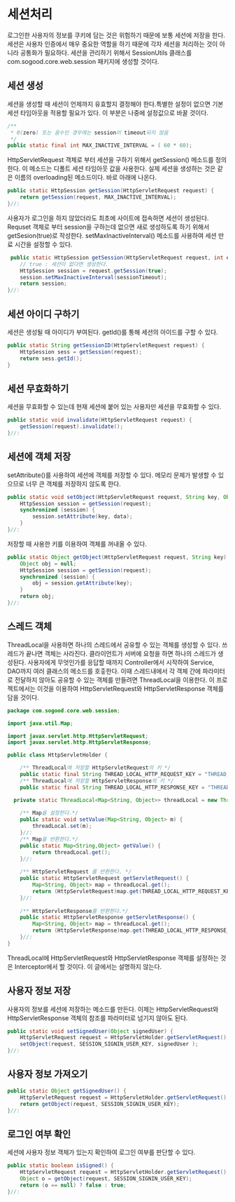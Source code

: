 # 세션처리

로그인한 사용자의 정보를 쿠키에 담는 것은 위험하기 때문에 보통 세션에 저장을 한다. 세션은 사용자 인증에서 매우 중요한 역할을 하기 때문에 각자 세션을 처리하는 것이 아니라 공통화가 필요하다. 세션을 관리하기 위해서 SessionUtils 클래스를 com.sogood.core.web.session 패키지에 생성할 것이다.

## 세션 생성

세션을 생성할 때 세션이 언제까지 유효할지 결정해야 한다.특별한 설정이 없으면 기본 세션 타임아웃을 적용할 필요가 있다. 이 부분은 나중에 설정값으로 바꿀 것이다.

```java
/**
 * 0(zero) 또는 음수인 경우에는 session이 timeout되지 않음 
 */
public static final int MAX_INACTIVE_INTERVAL = ( 60 * 60);
```

HttpServletRequest 객체로 부터 세션을 구하기 위해서 getSession() 메소드를 정의한다. 이 메소드는 디폴트 세션 타임아웃 값을 사용한다. 실제 세션을 생성하는 것은 같은 이름의 overloading된 메소드이다. 바로 아래에 나온다.

```java
public static HttpSession getSession(HttpServletRequest request) {
	return getSession(request, MAX_INACTIVE_INTERVAL);
}//:
```

사용자가 로그인을 하지 않았더라도 최초에 사이트에 접속하면 세션이 생성된다. Requset 객체로 부터 session을 구하는데 없으면 새로 생성하도록 하기 위해서 getSesion(true)로 작성한다. setMaxInactiveInterval() 메소드를 사용하여 세션 만료 시간을 설정할 수 있다.

```java
 public static HttpSession getSession(HttpServletRequest request, int essionTimeout) {
	// true : 세션이 없다면 생성한다. 
	HttpSession session = request.getSession(true);
	session.setMaxInactiveInterval(sessionTimeout);
	return session;
}//:
```

## 세션 아이디 구하기

세션은 생성될 때 아이디가 부여된다. getId()를 통해 세션의 아이드를 구할 수 있다.

```java
public static String getSessionID(HttpServletRequest request) {
	HttpSession sess = getSession(request);
	return sess.getId();
}
```

## 세션 무효화하기

세션을 무효화할 수 있는데 현재 세션에 붙어 있는 사용자만 세션을 무효화할 수 있다.

```java
public static void invalidate(HttpServletRequest request) {
	getSession(request).invalidate();
}//:
```

## 세션에 객체 저장

setAttribute()를 사용하여 세션에 객체를 저장할 수 있다. 메모리 문제가 발생할 수 있으므로 너무 큰 객체를 저장하지 않도록 한다.

```java
public static void setObject(HttpServletRequest request, String key, Object data) 
	HttpSession session = getSession(request);
	synchronized (session) {
		session.setAttribute(key, data);
	}
}//:
```

저장할 때 사용한 키를 이용하여 객체를 꺼내올 수 있다.

```java
public static Object getObject(HttpServletRequest request, String key) {
	Object obj = null;
	HttpSession session = getSession(request);
	synchronized (session) {
		obj = session.getAttribute(key);
	}
	return obj;
}//:
```

## 스레드 객체

ThreadLocal을 사용하면 하나의 스레드에서 공유할 수 있는 객체를 생성할 수 있다. 쓰레드가 끝나면 객체는 사라진다. 클라이언트가 서버에 요청을 하면 하나의 스레드가 생성된다. 사용자에게 무엇인가를 응답할 때까지 Controller에서 시작하여 Service, DAO까지 여러 클래스의 메소드를 호춯한다. 이때 스레드내에서 각 객체 간에 파라미터로 전달하지 않아도 공유할 수 있는 객체를 만들려면 ThreadLocal을 이용한다. 이 프로젝트에서는 이것을 이용하여 HttpServletRequest와 HttpServletResponse 객체를 담을 것이다.

```java
package com.sogood.core.web.session;

import java.util.Map;

import javax.servlet.http.HttpServletRequest;
import javax.servlet.http.HttpServletResponse;

public class HttpServletHolder {

  	/** ThreadLocal에 저장할 HttpServletRequest의 키 */
	public static final String THREAD_LOCAL_HTTP_REQUEST_KEY = "THREAD_LOCAL_HTTP_REQUEST_KEY";
	/** ThreadLocal에 저장할 HttpServletResponse의 키 */
	public static final String THREAD_LOCAL_HTTP_RESPONSE_KEY = "THREAD_LOCAL_HTTP_RESPONSE_KEY";

  private static ThreadLocal<Map<String, Object>> threadLocal = new ThreadLocal<Map<String, Object>>();
	
	/** Map을 설정한다.*/
	public static void setValue(Map<String, Object> m) {
		threadLocal.set(m);
	}//:
	/** Map을 반환한다.*/
	public static Map<String,Object> getValue() {
		return threadLocal.get();
	}//:
	
	/** HttpServletRequest 를 반환한다. */
	public static HttpServletRequest getServletRequest() {
		Map<String, Object> map = threadLocal.get();
		return (HttpServletRequest)map.get(THREAD_LOCAL_HTTP_REQUEST_KEY);
	}//:
	
	/** HttpServletResponse를 반환한다.*/
	public static HttpServletResponse getServletResponse() {
		Map<String, Object> map = threadLocal.get();
		return (HttpServletResponse)map.get(THREAD_LOCAL_HTTP_RESPONSE_KEY);
	}//: 
}
```

ThreadLocal에 HttpServletRequest와 HttpServletResponse 객체를 설정하는 것은 Interceptor에서 할 것이다. 이 글에서는 설명하지 않는다.

## 사용자 정보 저장

사용자의 정보를 세션에 저장하는 메소드를 만든다. 이제는 HttpServletRequest와 HttpServletResponse 객체의 참조를 파라미터로 넘기지 않아도 된다.

```java
public static void setSignedUser(Object signedUser) {
	HttpServletRequest request = HttpServletHolder.getServletRequest();
	setObject(request, SESSION_SIGNIN_USER_KEY, signedUser );
}//:
```

## 사용자 정보 가져오기

```java
public static Object getSignedUser() {
	HttpServletRequest request = HttpServletHolder.getServletRequest();
	return getObject(request, SESSION_SIGNIN_USER_KEY);
}//:
```

## 로그인 여부 확인

세션에 사용자 정보 객체가 있는지 확인하여 로그인 여부를 판단할 수 있다.

```java
public static boolean isSigned() {
	HttpServletRequest request = HttpServletHolder.getServletRequest();
	Object o = getObject(request, SESSION_SIGNIN_USER_KEY);
	return (o == null) ? false : true; 
}//:
```
